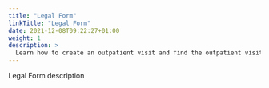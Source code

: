```yaml
---
title: "Legal Form"
linkTitle: "Legal Form"
date: 2021-12-08T09:22:27+01:00
weight: 1
description: >
  Learn how to create an outpatient visit and find the outpatient visit created previously
---
```


Legal Form description
